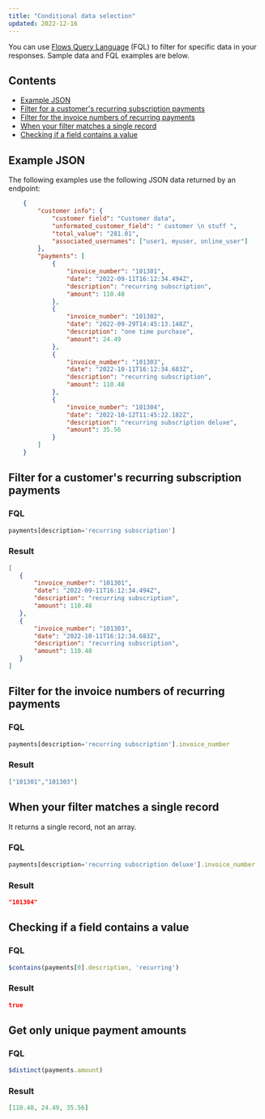 ```yaml
---
title: "Conditional data selection"
updated: 2022-12-16
---
```


You can use [Flows Query Language](/docs/postman-flows/flows-query-language/introduction-to-fql/) (FQL) to filter for specific data in your responses. Sample data and FQL examples are below.

## Contents

* [Example JSON](#example-json)
* [Filter for a customer's recurring subscription payments](#filter-for-a-customers-recurring-subscription-payments)
* [Filter for the invoice numbers of recurring payments](#filter-for-the-invoice-numbers-of-recurring-payments)
* [When your filter matches a single record](#when-your-filter-matches-a-single-record)
* [Checking if a field contains a value](#checking-if-a-field-contains-a-value)

## Example JSON

The following examples use the following JSON data returned by an endpoint:

``` json
    {
        "customer info": {
            "customer field": "Customer data",
            "unformated_customer_field": " customer \n stuff ",
            "total_value": "281.01",
            "associated_usernames": ["user1, myuser, online_user"]
        },
        "payments": [
            {
                "invoice_number": "101301",
                "date": "2022-09-11T16:12:34.494Z",
                "description": "recurring subscription",
                "amount": 110.48
            },
            {
                "invoice_number": "101302",
                "date": "2022-09-29T14:45:13.148Z",
                "description": "one time purchase",
                "amount": 24.49
            },
            {
                "invoice_number": "101303",
                "date": "2022-10-11T16:12:34.683Z",
                "description": "recurring subscription",
                "amount": 110.48
            },
            {
                "invoice_number": "101304",
                "date": "2022-10-12T11:45:22.182Z",
                "description": "recurring subscription deluxe",
                "amount": 35.56
            }
        ]
    }
```

## Filter for a customer's recurring subscription payments

### FQL

``` javascript
payments[description='recurring subscription']
```

### Result

 ``` json
 [
    {
        "invoice_number": "101301",
        "date": "2022-09-11T16:12:34.494Z",
        "description": "recurring subscription",
        "amount": 110.48
    },
    {
        "invoice_number": "101303",
        "date": "2022-10-11T16:12:34.683Z",
        "description": "recurring subscription",
        "amount": 110.48
    }
]
```

## Filter for the invoice numbers of recurring payments

### FQL

 ``` javascript
 payments[description='recurring subscription'].invoice_number
 ```

### Result

 ```json
 ["101301","101303"]
 ```

## When your filter matches a single record

It returns a single record, not an array.

### FQL

 ``` javascript
 payments[description='recurring subscription deluxe'].invoice_number
 ```

### Result

``` json
"101304"
```

## Checking if a field contains a value

### FQL

``` javascript
$contains(payments[0].description, 'recurring')
```

### Result

``` json
true
```

## Get only unique payment amounts

### FQL

``` javascript
$distinct(payments.amount)
```

### Result

``` json
[110.48, 24.49, 35.56]
```
